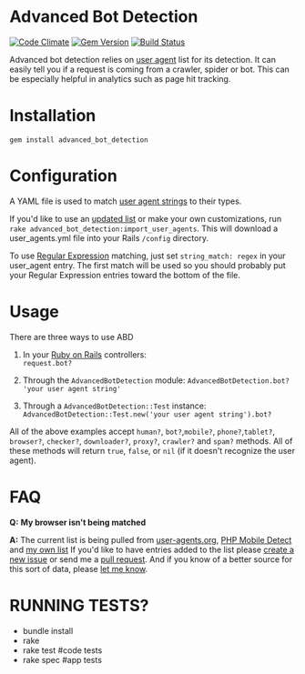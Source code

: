 Advanced Bot Detection
=============
[![Code Climate](https://codeclimate.com/github/usbsnowcrash/advanced-bot-detection/badges/gpa.svg)](https://codeclimate.com/github/usbsnowcrash/advanced-bot-detection)
[![Gem Version](https://badge.fury.io/rb/advanced_bot_detection.svg)](http://badge.fury.io/rb/advanced_bot_detection)
[![Build Status](https://travis-ci.org/usbsnowcrash/advanced-bot-detection.svg?branch=master)](https://travis-ci.org/usbsnowcrash/advanced-bot-detection)

Advanced bot detection relies on [user agent](http://en.wikipedia.org/wiki/User_agent) list for its detection. It can easily tell you if a request is coming from a crawler, spider or bot. This can be especially helpful in analytics such as page hit tracking.

Installation
============
`gem install advanced_bot_detection`

Configuration
=============

A YAML file is used to match [user agent strings](http://simplyfast.info/browser) to their types.

If you'd like to use an [updated list](http://www.user-agents.org/) or make your own customizations, run `rake advanced_bot_detection:import_user_agents`. This will download a user_agents.yml file into your Rails `/config` directory.

To use [Regular Expression](http://en.wikipedia.org/wiki/Regular_expression) matching, just set `string_match: regex` in your user_agent entry. The first match will be used so you should probably put your Regular Expression entries toward the bottom of the file.

Usage
=====
There are three ways to use ABD

1. In your [Ruby on Rails](http://rubyonrails.org) controllers:  
   `request.bot?`

2. Through the `AdvancedBotDetection` module:
   `AdvancedBotDetection.bot? 'your user agent string'`

3. Through a `AdvancedBotDetection::Test` instance:
   `AdvancedBotDetection::Test.new('your user agent string').bot?`

All of the above examples accept `human?`, `bot?`,`mobile?`, `phone?`,`tablet?`, `browser?`, `checker?`, `downloader?`, `proxy?`, `crawler?` and `spam?` methods. All of these methods will return `true`, `false`, or `nil` (if it doesn't recognize the user agent).

FAQ
===
__Q:__ __My browser isn't being matched__

__A:__ The current list is being pulled from [user-agents.org](http://www.user-agents.org), [PHP Mobile Detect](https://github.com/serbanghita/Mobile-Detect) and [my own list](https://github.com/usbsnowcrash/advanced-bot-detection/blob/master/custom-add-ons.yml)
If you'd  like to have entries added to the list please [create a new issue](https://github.com/usbsnowcrash/advanced-bot-detection/issues/new) or send me a [pull request](https://github.com/usbsnowcrash/advanced-bot-detection/pulls). And if you know of a better source for this sort of data, please [let me know](mailto:jeffery.yeary@gmail.com).


RUNNING TESTS?
=============

  * bundle install
  * rake
  * rake test #code tests
  * rake spec #app tests

